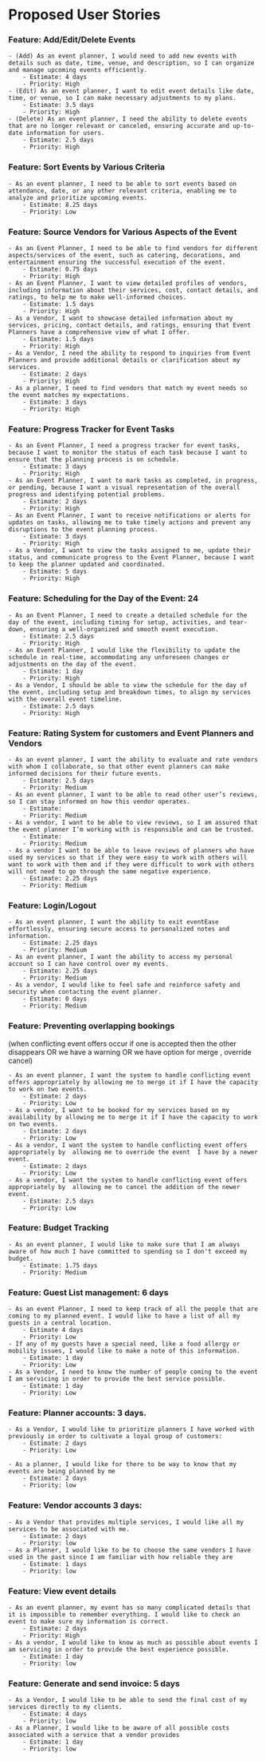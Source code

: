 # Proposed User Stories

### Feature: Add/Edit/Delete Events

    - (Add) As an event planner, I would need to add new events with details such as date, time, venue, and description, so I can organize and manage upcoming events efficiently.
        - Estimate: 4 days 
        - Priority: High
    - (Edit) As an event planner, I want to edit event details like date, time, or venue, so I can make necessary adjustments to my plans.
        - Estimate: 3.5 days 
        - Priority: High
    - (Delete) As an event planner, I need the ability to delete events that are no longer relevant or canceled, ensuring accurate and up-to-date information for users.
        - Estimate: 2.5 days 
        - Priority: High 

### Feature: Sort Events by Various Criteria

    - As an event planner, I need to be able to sort events based on attendance, date, or any other relevant criteria, enabling me to analyze and prioritize upcoming events.
        - Estimate: 8.25 days 
        - Priority: Low





### Feature: Source Vendors for Various Aspects of the Event
    - As an Event Planner, I need to be able to find vendors for different aspects/services of the event, such as catering, decorations, and entertainment ensuring the successful execution of the event.
        - Estimate: 0.75 days 
        - Priority: High
    - As an Event Planner, I want to view detailed profiles of vendors, including information about their services, cost, contact details, and ratings, to help me to make well-informed choices.
        - Estimate: 1.5 days 
        - Priority: High
    - As a Vendor, I want to showcase detailed information about my services, pricing, contact details, and ratings, ensuring that Event Planners have a comprehensive view of what I offer.
        - Estimate: 1.5 days 
        - Priority: High
    - As a Vendor, I need the ability to respond to inquiries from Event Planners and provide additional details or clarification about my services.
        - Estimate: 2 days 
        - Priority: High
    - As a planner, I need to find vendors that match my event needs so the event matches my expectations.
        - Estimate: 3 days
        - Priority: High	

### Feature: Progress Tracker for Event Tasks
    - As an Event Planner, I need a progress tracker for event tasks, because I want to monitor the status of each task because I want to ensure that the planning process is on schedule.
        - Estimate: 3 days 
        - Priority: High
    - As an Event Planner, I want to mark tasks as completed, in progress, or pending, because I want a visual representation of the overall progress and identifying potential problems.
        - Estimate: 2 days 
        - Priority: High
    - As an Event Planner, I want to receive notifications or alerts for updates on tasks, allowing me to take timely actions and prevent any disruptions to the event planning process.
        - Estimate: 3 days 
        - Priority: High
    - As a Vendor, I want to view the tasks assigned to me, update their status, and communicate progress to the Event Planner, because I want to keep the planner updated and coordinated.
        - Estimate: 5 days 
        - Priority: High

### Feature: Scheduling for the Day of the Event: 24
    - As an Event Planner, I need to create a detailed schedule for the day of the event, including timing for setup, activities, and tear-down, ensuring a well-organized and smooth event execution. 
        - Estimate: 2.5 days 
        - Priority: High
    - As an Event Planner, I would like the flexibility to update the schedule in real-time, accommodating any unforeseen changes or adjustments on the day of the event.
        - Estimate: 1 day 
        - Priority: High
    - As a Vendor, I should be able to view the schedule for the day of the event, including setup and breakdown times, to align my services with the overall event timeline. 
        - Estimate: 2.5 days 
        - Priority: High 


### Feature: Rating System for customers and Event Planners and Vendors
    - As an event planner, I want the ability to evaluate and rate vendors with whom I collaborate, so that other event planners can make informed decisions for their future events.
        - Estimate: 2.5 days 
        - Priority: Medium
    - As an event planner, I want to be able to read other user’s reviews, so I can stay informed on how this vendor operates.
        - Estimate: 
        - Priority: Medium
    - As a vendor, I want to be able to view reviews, so I am assured that the event planner I’m working with is responsible and can be trusted.
        - Estimate: 
        - Priority: Medium
    - As a vendor I want to be able to leave reviews of planners who have used my services so that if they were easy to work with others will want to work with them and if they were difficult to work with others will not need to go through the same negative experience.
        - Estimate: 2.25 days 
        - Priority: Medium

### Feature: Login/Logout
    - As an event planner, I want the ability to exit eventEase effortlessly, ensuring secure access to personalized notes and information. 
        - Estimate: 2.25 days 
        - Priority: Medium
    - As an event planner, I want the ability to access my personal account so I can have control over my events. 
        - Estimate: 2.25 days 
        - Priority: Medium
    - As a vendor, I would like to feel safe and reinforce safety and security when contacting the event planner.
        - Estimate: 0 days
        - Priority: Medium
### Feature: Preventing overlapping bookings
(when conflicting event offers occur if one is accepted then the other disappears OR we have a warning OR we have option for merge , override cancel)

    - As an event planner, I want the system to handle conflicting event offers appropriately by allowing me to merge it if I have the capacity to work on two events.
        - Estimate: 2 days 
        - Priority: Low
    - As a vendor, I want to be booked for my services based on my availability by allowing me to merge it if I have the capacity to work on two events.
        - Estimate: 2 days 
        - Priority: Low
    - As a vendor, I want the system to handle conflicting event offers appropriately by  allowing me to override the event  I have by a newer event. 
        - Estimate: 2 days 
        - Priority: Low
    - As a vendor, I want the system to handle conflicting event offers appropriately by  allowing me to cancel the addition of the newer event.
        - Estimate: 2.5 days 
        - Priority: Low

### Feature: Budget Tracking
    - As an event planner, I would like to make sure that I am always aware of how much I have committed to spending so I don't exceed my budget.
        - Estimate: 1.75 days 
        - Priority: Medium

### Feature: Guest List management: 6 days
    - As an event Planner, I need to keep track of all the people that are coming to my planned event. I would like to have a list of all my guests in a central location. 
        - Estimate 4 days
        - Priority: Low
    - If any of my guests have a special need, like a food allergy or mobility issues, I would like to make a note of this information. 
	    - Estimate: 1 day
        - Priority: Low 
    - As a Vendor, I need to know the number of people coming to the event I am servicing in order to provide the best service possible. 
        - Estimate: 1 day
        - Priority: Low

### Feature: Planner accounts: 3 days.
    - As a Vendor, I would like to prioritize planners I have worked with previously in order to cultivate a loyal group of customers: 
        - Estimate: 2 days
        - Priority: Low

    - As a planner, I would like for there to be way to know that my events are being planned by me
	    - Estimate: 2 days
        - Priority: low

### Feature: Vendor accounts 3 days: 
    - As a Vendor that provides multiple services, I would like all my services to be associated with me.
        - Estimate: 2 days
        - Priority: low
    - As a Planner, I would like to be to choose the same vendors I have used in the past since I am familiar with how reliable they are
        - Estimate: 1 days
        - Priority: low
	
### Feature: View event details
    - As an event planner, my event has so many complicated details that it is impossible to remember everything. I would like to check an event to make sure my information is correct. 
        - Estimate: 2 days
        - Priority: High
    - As a vendor, I would like to know as much as possible about events I am servicing in order to provide the best experience possible.
        - Estimate: 1 day
        - Priority: low

### Feature: Generate and send invoice: 5 days
    - As a Vendor, I would like to be able to send the final cost of my services directly to my clients.
        - Estimate: 4 days
	    - Priority: low
    - As a Planner, I would like to be aware of all possible costs associated with a service that a vendor provides
	    - Estimate: 1 day
	    - Priority: low
